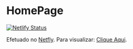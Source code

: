 # HomePage

[![Netlify Status](https://api.netlify.com/api/v1/badges/68048d01-890e-4a4d-a7bd-fbfcc27be39c/deploy-status)](https://app.netlify.com/sites/iroh-homepage/deploys)
 


Efetuado no [Netfly](https://www.netlify.com/RL). Para visualizar: <a href="https://iroh-homepage.netlify.app/" target="_blank">Clique Aqui</a>.
